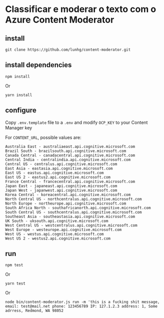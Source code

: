 # Classificar e moderar o texto com o Azure Content Moderator

## install

    git clone https://github.com/lunhg/content-moderator.git
    
## install dependencies

    npm install
    
Or 
   
    yarn install

## configure

Copy `.env.template` file to a `.env` and modify `OCP_KEY` to your Content Manager key

For `CONTENT_URL`, possible values are:


    Australia East - australiaeast.api.cognitive.microsoft.com
    Brazil South - brazilsouth.api.cognitive.microsoft.com
    Canada Central - canadacentral.api.cognitive.microsoft.com
    Central India - centralindia.api.cognitive.microsoft.com
    Central US - centralus.api.cognitive.microsoft.com 
    East Asia - eastasia.api.cognitive.microsoft.com
    East US - eastus.api.cognitive.microsoft.com
    East US 2 - eastus2.api.cognitive.microsoft.com
    France Central - francecentral.api.cognitive.microsoft.com
    Japan East - japaneast.api.cognitive.microsoft.com
    Japan West - japanwest.api.cognitive.microsoft.com
    Korea Central - koreacentral.api.cognitive.microsoft.com
    North Central US - northcentralus.api.cognitive.microsoft.com  
    North Europe - northeurope.api.cognitive.microsoft.com
    South Africa North - southafricanorth.api.cognitive.microsoft.com
    South Central US - southcentralus.api.cognitive.microsoft.com
    Southeast Asia - southeastasia.api.cognitive.microsoft.com
    UK South - uksouth.api.cognitive.microsoft.com
    West Central US - westcentralus.api.cognitive.microsoft.com
    West Europe - westeurope.api.cognitive.microsoft.com
    West US - westus.api.cognitive.microsoft.com
    West US 2 - westus2.api.cognitive.microsoft.com

## run

    npm test
    
Or

    yarn test
    

Or 

    node bin/content-moderator.js run -m 'this is a fucking shit message, email: test@mail.net phone: 123456789 IP: 127.1.2.3 address: 1, Some adrress, Redmond, WA 98052
    


